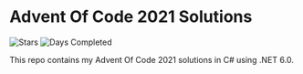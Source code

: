 ﻿# Advent Of Code 2021 Solutions

![Stars](https://img.shields.io/badge/stars%38⭐-38-yellow)
![Days Completed](https://img.shields.io/badge/days%20completed-19-green)

This repo contains my Advent Of Code 2021 solutions in C# using .NET 6.0.
